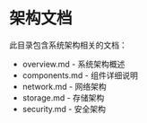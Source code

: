 
# 架构文档

此目录包含系统架构相关的文档：
- overview.md - 系统架构概述
- components.md - 组件详细说明
- network.md - 网络架构
- storage.md - 存储架构
- security.md - 安全架构 

